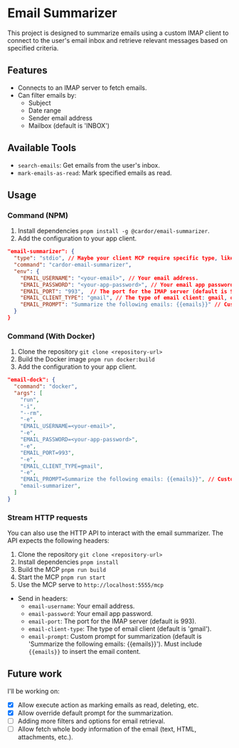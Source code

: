 # Email Summarizer

This project is designed to summarize emails using a custom IMAP client to connect to the user's email inbox and retrieve relevant messages based on specified criteria.

## Features
- Connects to an IMAP server to fetch emails.
- Can filter emails by:
  - Subject
  - Date range
  - Sender email address
  - Mailbox (default is 'INBOX')

## Available Tools

- `search-emails`: Get emails from the user's inbox.
- `mark-emails-as-read`: Mark specified emails as read.

## Usage

### Command (NPM)
1. Install dependencies `pnpm install -g @cardor/email-summarizer`.
2. Add the configuration to your app client.
```json
"email-summarizer": {
  "type": "stdio", // Maybe your client MCP require specific type, like 'stdio'
  "command": "cardor-email-summarizer",
  "env": {
    "EMAIL_USERNAME": "<your-email>", // Your email address.
    "EMAIL_PASSWORD": "<your-app-password>", // Your email app password.
    "EMAIL_PORT": "993",  // The port for the IMAP server (default is 993).
    "EMAIL_CLIENT_TYPE": "gmail", // The type of email client: gmail, outlook, yahoo, etc (default is 'gmail').
    "EMAIL_PROMPT": "Summarize the following emails: {{emails}}" // Custom prompt for summarization. Must include `{{emails}}` to insert the email content.
  }
}
```

### Command (With Docker)
1. Clone the repository `git clone <repository-url>`
2. Build the Docker image `pnpm run docker:build`
3. Add the configuration to your app client.
```json
"email-dock": {
  "command": "docker",
  "args": [
    "run",
    "-i",
    "--rm",
    "-e",
    "EMAIL_USERNAME=<your-email>",
    "-e",
    "EMAIL_PASSWORD=<your-app-password>",
    "-e",
    "EMAIL_PORT=993",
    "-e",
    "EMAIL_CLIENT_TYPE=gmail",
    "-e",
    "EMAIL_PROMPT=Summarize the following emails: {{emails}}", // Custom prompt for summarization. Must include `{{emails}}` to insert the email content.
    "email-summarizer",
  ]
}
```

### Stream HTTP requests
You can also use the HTTP API to interact with the email summarizer. The API expects the following headers:
1. Clone the repository `git clone <repository-url>`
2. Install dependencies `pnpm install`
3. Build the MCP `pnpm run build`
4. Start the MCP `pnpm run start`
5. Use the MCP serve to `http://localhost:5555/mcp`
  - Send in headers:
    - `email-username`: Your email address.
    - `email-password`: Your email app password.
    - `email-port`: The port for the IMAP server (default is 993).
    - `email-client-type`: The type of email client (default is 'gmail').
    - `email-prompt`: Custom prompt for summarization (default is 'Summarize the following emails: {{emails}}'). Must include `{{emails}}` to insert the email content.


## Future work

I'll be working on:
- [x] Allow execute action as marking emails as read, deleting, etc.
- [x] Allow override default prompt for the summarization.
- [ ] Adding more filters and options for email retrieval.
- [ ] Allow fetch whole body information of the email (text, HTML, attachments, etc.).
